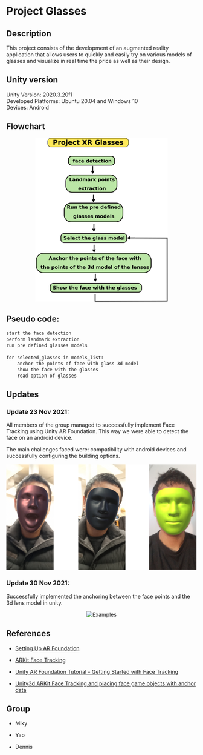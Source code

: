 # Project Glasses


## Description

This project consists of the development of an augmented reality application that allows users to quickly and easily try on various models of glasses and visualize in real time the price as well as their design. 


## Unity version

Unity Version: 2020.3.20f1   
Developed Platforms: Ubuntu 20.04 and Windows 10   
Devices: Android   


## Flowchart

<p align="center">
<img src="imgs_/drawing.png" alt="Flowchart" width="350"/>
</p>


## Pseudo code: 

```
start the face detection
perform landmark extraction
run pre defined glasses models

for selected_glasses in models_list:
	anchor the points of face with glass 3d model
	show the face with the glasses
	read option of glasses
```


## Updates

### Update 23 Nov 2021:

All members of the group managed to successfully implement Face Tracking using Unity AR Foundation. This way we were able to detect the face on an android device. 

The main challenges faced were: compatibility with android devices and successfully configuring the building options. 

<p align="center">
<img src="imgs_/Screenshot_20211116-122232_Glasses.jpg" alt="Examples" width="600"/>
</p>

### Update 30 Nov 2021:

Successfully implemented the anchoring between the face points and the 3d lens model in unity.

<p align="center">
<img src="imgs_/face-landmarks-glasses" alt="Examples" width="600"/>
</p>


## References

- [Setting Up AR Foundation](https://learn.unity.com/tutorial/setting-up-ar-foundation#5fe2be51edbc2a1f5e69872f)

- [ARKit Face Tracking](https://docs.unity3d.com/Packages/com.unity.xr.arkit-face-tracking@4.1/manual/index.html)

- [Unity AR Foundation Tutorial - Getting Started with Face Tracking](https://www.youtube.com/watch?v=y0L_AdJICEU)

- [Unity3d ARKit Face Tracking and placing face game objects with anchor data
](https://www.youtube.com/watch?v=JQEovMKq2U0)



## Group

- Miky  

- Yao    

- Dennis   


